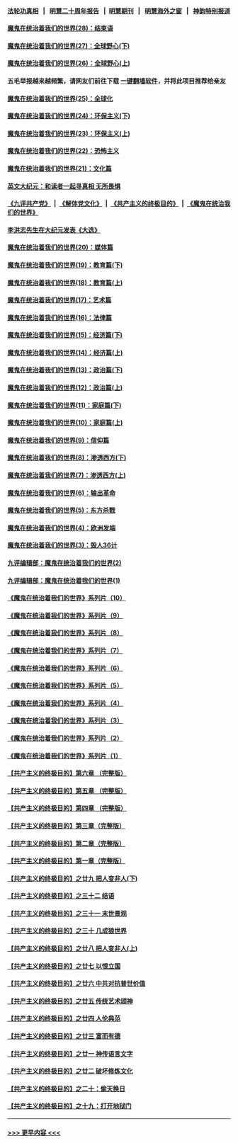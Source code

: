 #### [法轮功真相](https://github.com/gfw-breaker/truth/blob/master/README.md?t=0) &nbsp;&nbsp;|&nbsp;&nbsp; [明慧二十周年报告](https://github.com/gfw-breaker/mh-reports/blob/master/README.md?t=0) &nbsp;&nbsp;|&nbsp;&nbsp;[明慧期刊](https://github.com/gfw-breaker/mh-qikan) &nbsp;&nbsp;|&nbsp;&nbsp; [明慧海外之窗](https://github.com/gfw-breaker/mh-news/blob/master/README.md?t=0) &nbsp;&nbsp;|&nbsp;&nbsp; [神韵特别报道](https://github.com/gfw-breaker/mh-news/blob/master/shenyun.md?t=0)
#### [魔鬼在统治着我们的世界(28)：结束语](../pages/nsc422/n10936246.md?t=07041651) 
#### [魔鬼在统治着我们的世界(27)：全球野心(下)](../pages/nsc422/n10928319.md?t=07041651) 
#### [魔鬼在统治着我们的世界(26)：全球野心(上)](../pages/nsc422/n10900318.md?t=07041651) 
#### 五毛举报越来越频繁，请网友们前往下载 [一键翻墙软件](https://github.com/gfw-breaker/ssr-accounts)，并将此项目推荐给亲友
#### [魔鬼在统治着我们的世界(25)：全球化](../pages/nsc422/n10788205.md?t=07041651) 
#### [魔鬼在统治着我们的世界(24)：环保主义(下)](../pages/nsc422/n10695307.md?t=07041651) 
#### [魔鬼在统治着我们的世界(23)：环保主义(上)](../pages/nsc422/n10688613.md?t=07041651) 
#### [魔鬼在统治着我们的世界(22)：恐怖主义](../pages/nsc422/n10614727.md?t=07041651) 
#### [魔鬼在统治着我们的世界(21)：文化篇](../pages/nsc422/n10597706.md?t=07041651) 
#### [英文大纪元：和读者一起寻真相 无所畏惧](../pages/nsc422/n12542027.md?t=07041651) 
#### [《九评共产党》](https://github.com/begood0513/9ping.md/blob/master/README.md) &nbsp;|&nbsp; [《解体党文化》](../../../../jtdwh.md/blob/master/README.md)  &nbsp;|&nbsp; [《共产主义的终极目的》](../../../../gczydzjmd.md/blob/master/README.md) &nbsp;|&nbsp; [《魔鬼在统治我们的世界》](../../../../mgztzwmdsj.md/blob/master/README.md) 
#### [李洪志先生在大纪元发表《大选》](../pages/nsc422/n12534746.md?t=07041651) 
#### [魔鬼在统治着我们的世界(20)：媒体篇](../pages/nsc422/n10586579.md?t=07041651) 
#### [魔鬼在统治着我们的世界(19)：教育篇(下)](../pages/nsc422/n10564808.md?t=07041651) 
#### [魔鬼在统治着我们的世界(18)：教育篇(上)](../pages/nsc422/n10526970.md?t=07041651) 
#### [魔鬼在统治着我们的世界(17)：艺术篇](../pages/nsc422/n10499093.md?t=07041651) 
#### [魔鬼在统治着我们的世界(16)：法律篇](../pages/nsc422/n10485969.md?t=07041651) 
#### [魔鬼在统治着我们的世界(15)：经济篇(下)](../pages/nsc422/n10469975.md?t=07041651) 
#### [魔鬼在统治着我们的世界(14)：经济篇(上)](../pages/nsc422/n10457370.md?t=07041651) 
#### [魔鬼在统治着我们的世界(13)：政治篇(下)](../pages/nsc422/n10448270.md?t=07041651) 
#### [魔鬼在统治着我们的世界(12)：政治篇(上)](../pages/nsc422/n10444576.md?t=07041651) 
#### [魔鬼在统治着我们的世界(11)：家庭篇(下)](../pages/nsc422/n10440961.md?t=07041651) 
#### [魔鬼在统治着我们的世界(10)：家庭篇(上)](../pages/nsc422/n10435448.md?t=07041651) 
#### [魔鬼在统治着我们的世界(9)：信仰篇](../pages/nsc422/n10432159.md?t=07041651) 
#### [魔鬼在统治着我们的世界(8)：渗透西方(下)](../pages/nsc422/n10429603.md?t=07041651) 
#### [魔鬼在统治着我们的世界(7)：渗透西方(上)](../pages/nsc422/n10426013.md?t=07041651) 
#### [魔鬼在统治着我们的世界(6)：输出革命](../pages/nsc422/n10421536.md?t=07041651) 
#### [魔鬼在统治着我们的世界(5)：东方杀戮](../pages/nsc422/n10417707.md?t=07041651) 
#### [魔鬼在统治着我们的世界(4)：欧洲发端](../pages/nsc422/n10414890.md?t=07041651) 
#### [魔鬼在统治着我们的世界(3)：毁人36计](../pages/nsc422/n10411583.md?t=07041651) 
#### [九评编辑部：魔鬼在统治着我们的世界(2)](../pages/nsc422/n10410036.md?t=07041651) 
#### [九评编辑部：魔鬼在统治着我们的世界(1)](../pages/nsc422/n10406825.md?t=07041651) 
#### [《魔鬼在统治着我们的世界》系列片（10）](../pages/nsc422/n12292670.md?t=07041651) 
#### [《魔鬼在统治着我们的世界》系列片（9）](../pages/nsc422/n12290859.md?t=07041651) 
#### [《魔鬼在统治着我们的世界》系列片（8）](../pages/nsc422/n12287445.md?t=07041651) 
#### [《魔鬼在统治着我们的世界》系列片（7）](../pages/nsc422/n12283425.md?t=07041651) 
#### [《魔鬼在统治着我们的世界》系列片（6）](../pages/nsc422/n12282314.md?t=07041651) 
#### [《魔鬼在统治着我们的世界》系列片（5）](../pages/nsc422/n12281419.md?t=07041651) 
#### [《魔鬼在统治着我们的世界》系列片（4）](../pages/nsc422/n12274024.md?t=07041651) 
#### [《魔鬼在统治着我们的世界》系列片（3）](../pages/nsc422/n12271322.md?t=07041651) 
#### [《魔鬼在统治着我们的世界》系列片（2）](../pages/nsc422/n12269049.md?t=07041651) 
#### [《魔鬼在统治着我们的世界》系列片（1）](../pages/nsc422/n12267575.md?t=07041651) 
#### [【共产主义的终极目的】第六章 （完整版）](../pages/nsc422/n11428913.md?t=07041651) 
#### [【共产主义的终极目的】第五章 （完整版）](../pages/nsc422/n11428912.md?t=07041651) 
#### [【共产主义的终极目的】第四章 （完整版）](../pages/nsc422/n11428907.md?t=07041651) 
#### [【共产主义的终极目的】第三章（完整版）](../pages/nsc422/n11428848.md?t=07041651) 
#### [【共产主义的终极目的】第二章（完整版）](../pages/nsc422/n11428831.md?t=07041651) 
#### [【共产主义的终极目的】第一章（完整版）](../pages/nsc422/n11417651.md?t=07041651) 
#### [【共产主义的终极目的】之廿九 把人变非人(下)](../pages/nsc422/n11344140.md?t=07041651) 
#### [【共产主义的终极目的】之三十二 结语](../pages/nsc422/n11360535.md?t=07041651) 
#### [【共产主义的终极目的】之三十一 末世景观](../pages/nsc422/n11351129.md?t=07041651) 
#### [【共产主义的终极目的】之三十 几成狼世界](../pages/nsc422/n11348280.md?t=07041651) 
#### [【共产主义的终极目的】之廿八 把人变非人(上)](../pages/nsc422/n11340492.md?t=07041651) 
#### [【共产主义的终极目的】之廿七 以恨立国](../pages/nsc422/n11336944.md?t=07041651) 
#### [【共产主义的终极目的】之廿六 中共对抗普世价值](../pages/nsc422/n11324785.md?t=07041651) 
#### [【共产主义的终极目的】之廿五 传统艺术颂神](../pages/nsc422/n11296396.md?t=07041651) 
#### [【共产主义的终极目的】之廿四 人伦典范](../pages/nsc422/n11296397.md?t=07041651) 
#### [【共产主义的终极目的】之廿三 富而有德](../pages/nsc422/n11283598.md?t=07041651) 
#### [【共产主义的终极目的】之廿一 神传语言文字](../pages/nsc422/n11263265.md?t=07041651) 
#### [【共产主义的终极目的】之廿二 破坏修炼文化](../pages/nsc422/n11245728.md?t=07041651) 
#### [【共产主义的终极目的】之二十：偷天换日](../pages/nsc422/n11238846.md?t=07041651) 
#### [【共产主义的终极目的】之十九：打开地狱门](../pages/nsc422/n11206376.md?t=07041651) 

----
#### [ >>> 更早内容 <<< ](../indexes/nsc422-earlier.md)
